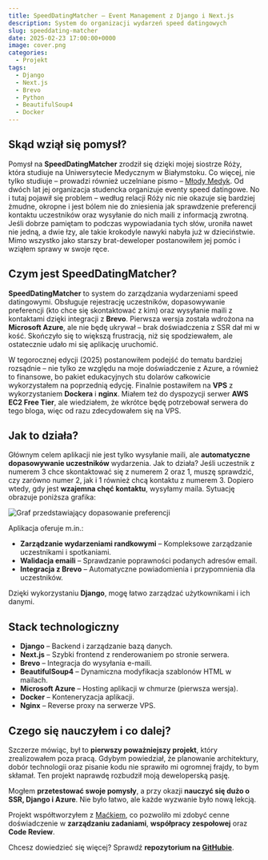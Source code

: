 ```yaml
---
title: SpeedDatingMatcher – Event Management z Django i Next.js
description: System do organizacji wydarzeń speed datingowych
slug: speeddating-matcher
date: 2025-02-23 17:00:00+0000
image: cover.png
categories:
  - Projekt
tags:
  - Django
  - Next.js
  - Brevo
  - Python
  - BeautifulSoup4
  - Docker
---
```


## Skąd wziął się pomysł?
Pomysł na **SpeedDatingMatcher** zrodził się dzięki mojej siostrze Róży, która studiuje na Uniwersytecie Medycznym w Białymstoku. Co więcej, nie tylko studiuje – prowadzi również uczelniane pismo – [Młody Medyk](https://www.instagram.com/mlodymedyk_/). Od dwóch lat jej organizacja studencka organizuje eventy speed datingowe. No i tutaj pojawił się problem – według relacji Róży nic nie okazuje się bardziej żmudne, okropne i jest bólem nie do zniesienia jak sprawdzenie preferencji kontaktu uczestników oraz wysyłanie do nich maili z informacją zwrotną. Jeśli dobrze pamiętam to podczas wypowiadania tych słów, uroniła nawet nie jedną, a dwie łzy, ale takie krokodyle nawyki nabyła już w dzieciństwie. Mimo wszystko jako starszy brat-deweloper postanowiłem jej pomóc i wziąłem sprawy w swoje ręce.
## Czym jest SpeedDatingMatcher?

**SpeedDatingMatcher** to system do zarządzania wydarzeniami speed datingowymi. Obsługuje rejestrację uczestników, dopasowywanie preferencji (kto chce się skontaktować z kim) oraz wysyłanie maili z kontaktami dzięki integracji z **Brevo**. Pierwsza wersja została wdrożona na **Microsoft Azure**, ale nie będę ukrywał – brak doświadczenia z SSR dał mi w kość. Skończyło się to większą frustracją, niż się spodziewałem, ale ostatecznie udało mi się aplikację uruchomić.

W tegorocznej edycji (2025) postanowiłem podejść do tematu bardziej rozsądnie – nie tylko ze względu na moje doświadczenie z Azure, a również to finansowe, bo pakiet edukacyjnych stu dolarów całkowicie wykorzystałem na poprzednią edycję. Finalnie postawiłem na **VPS** z wykorzystaniem **Dockera** i **nginx**. Miałem też do dyspozycji serwer **AWS EC2 Free Tier**, ale wiedziałem, że wkrótce będę potrzebował serwera do tego bloga, więc od razu zdecydowałem się na VPS.

## Jak to działa?
Głównym celem aplikacji nie jest tylko wysyłanie maili, ale **automatyczne dopasowywanie uczestników** wydarzenia. Jak to działa?
Jeśli uczestnik z numerem 3 chce skontaktować się z numerem 2 oraz 1, muszę sprawdzić, czy zarówno numer 2, jak i 1 również chcą kontaktu z numerem 3. Dopiero wtedy, gdy jest **wzajemna chęć kontaktu**, wysyłamy maila. Sytuację obrazuje poniższa grafika:

![Graf przedstawiający dopasowanie preferencji](/persons_preferences.png)


Aplikacja oferuje m.in.:
- **Zarządzanie wydarzeniami randkowymi** – Kompleksowe zarządzanie uczestnikami i spotkaniami.
- **Walidacja emaili** – Sprawdzanie poprawności podanych adresów email.
- **Integracja z Brevo** – Automatyczne powiadomienia i przypomnienia dla uczestników.

Dzięki wykorzystaniu **Django**, mogę łatwo zarządzać użytkownikami i ich danymi.

## Stack technologiczny
- **Django** – Backend i zarządzanie bazą danych.
- **Next.js** – Szybki frontend z renderowaniem po stronie serwera.
- **Brevo** – Integracja do wysyłania e-maili.
- **BeautifulSoup4** – Dynamiczna modyfikacja szablonów HTML w mailach.
- **Microsoft Azure** – Hosting aplikacji w chmurze (pierwsza wersja).
- **Docker** – Konteneryzacja aplikacji.
- **Nginx** – Reverse proxy na serwerze VPS.

## Czego się nauczyłem i co dalej?
Szczerze mówiąc, był to **pierwszy poważniejszy projekt**, który zrealizowałem poza pracą. Gdybym powiedział, że planowanie architektury, dobór technologii oraz pisanie kodu nie sprawiło mi ogromnej frajdy, to bym skłamał. Ten projekt naprawdę rozbudził moją deweloperską pasję.

Mogłem **przetestować swoje pomysły**, a przy okazji **nauczyć się dużo o SSR, Django i Azure**. Nie było łatwo, ale każde wyzwanie było nową lekcją.

Projekt współtworzyłem z [Maćkiem](https://www.linkedin.com/in/maciej-korsakowski-a65b0226a/), co pozwoliło mi zdobyć cenne doświadczenie w **zarządzaniu zadaniami**, **współpracy zespołowej** oraz **Code Review**.

Chcesz dowiedzieć się więcej? Sprawdź **repozytorium na [GitHubie](https://github.com/benhus8/SpeedDatingMatcher)**.